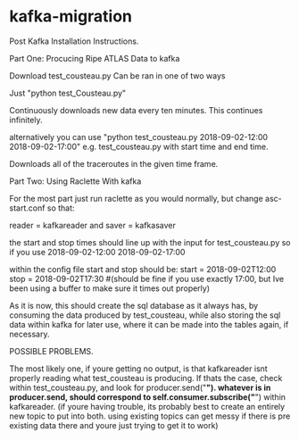 # kafka-migration
Post Kafka Installation Instructions.

Part One: Procucing Ripe ATLAS Data to kafka

Download test_cousteau.py
Can be ran in one of two ways

Just "python test_Cousteau.py"

Continuously downloads new data every ten minutes.  This continues infinitely.

alternatively you can use "python test_cousteau.py 2018-09-02-12:00 2018-09-02-17:00"
e.g. test_cousteau.py with start time and end time.

Downloads all of the traceroutes in the given time frame.

Part Two: Using Raclette With kafka

For the most part just run raclette as you would normally, but change asc-start.conf so that:

reader = kafkareader
and
saver = kafkasaver

the start and stop times should line up with the input for test_cousteau.py
so if you use 2018-09-02-12:00 2018-09-02-17:00

within the config file start and stop should be:
start = 2018-09-02T12:00
stop = 2018-09-02T17:30  #(should be fine if you use exactly 17:00, but Ive been using a buffer to make sure it times out properly)


As it is now, this should create the sql database as it always has, by consuming the data produced by test_cousteau, while also storing the sql data within kafka for later use, where it can be made into the tables again, if necessary.

POSSIBLE PROBLEMS.

The most likely one, if youre getting no output, is that kafkareader isnt properly reading what test_cousteau is producing.  If thats the case, check within test_cousteau.py, and look for producer.send("______").  whatever is in producer.send, should correspond to self.consumer.subscribe("______") within kafkareader.  (if youre having trouble, its probably best to create an entirely new topic to put into both.  using existing topics can get messy if there is pre existing data there and youre just trying to get it to work)

